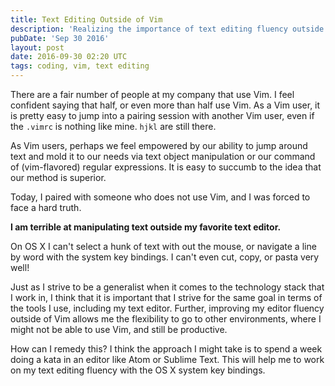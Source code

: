 ```yaml
---
title: Text Editing Outside of Vim
description: 'Realizing the importance of text editing fluency outside your favorite editor - being a generalist with tools too.'
pubDate: 'Sep 30 2016'
layout: post
date: 2016-09-30 02:20 UTC
tags: coding, vim, text editing
---
```


There are a fair number of people at my company that use Vim. I feel confident saying that half, or even more than half use Vim. As a Vim user, it is pretty easy to jump into a pairing session with another Vim user, even if the `.vimrc` is nothing like mine. `hjkl` are still there.

As Vim users, perhaps we feel empowered by our ability to jump around text and mold it to our needs via text object manipulation or our command of (vim-flavored) regular expressions. It is easy to succumb to the idea that our method is superior.

Today, I paired with someone who does not use Vim, and I was forced to face a hard truth.

**I am terrible at manipulating text outside my favorite text editor.**

On OS X I can't select a hunk of text with out the mouse, or navigate a line by word with the system key bindings. I can't even cut, copy, or pasta very well!

Just as I strive to be a generalist when it comes to the technology stack that I work in, I think that it is important that I strive for the same goal in terms of the tools I use, including my text editor. Further, improving my editor fluency outside of Vim allows me the flexibility to go to other environments, where I might not be able to use Vim, and still be productive.

How can I remedy this? I think the approach I might take is to spend a week doing a kata in an editor like Atom or Sublime Text. This will help me to work on my text editing fluency with the OS X system key bindings.
